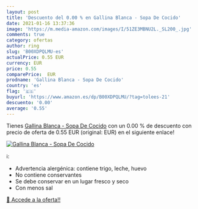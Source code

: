 ```yaml
---
layout: post
title: 'Descuento del 0.00 % en Gallina Blanca - Sopa De Cocido'
date: 2021-01-16 13:37:36
image: 'https://m.media-amazon.com/images/I/51ZE3MBNU2L._SL200_.jpg'
comments: true
category: ofertas
author: ring
slug: 'B00XDPQLMU-es'
actualPrice: 0.55 EUR
currency: EUR
price: 0.55
comparePrice:  EUR
prodname: 'Gallina Blanca - Sopa De Cocido'
country: 'es'
flag: '🇪🇸'
buyurl: 'https://www.amazon.es/dp/B00XDPQLMU/?tag=tolees-21'
descuento: '0.00'
average: '0.55'
---
```


Tienes [Gallina Blanca - Sopa De Cocido](https://www.amazon.es/dp/B00XDPQLMU/?tag=tolees-21) con un 0.00 % de descuento con precio de oferta de 0.55 EUR (original:  EUR) en el siguiente enlace!

[![Gallina Blanca - Sopa De Cocido](https://m.media-amazon.com/images/I/51ZE3MBNU2L._SL200_.jpg)](https://www.amazon.es/dp/B00XDPQLMU/?tag=tolees-21)

ℹ️:

- Advertencia alergénica: contiene trigo, leche, huevo
- No contiene conservantes
- Se debe conservar en un lugar fresco y seco
- Con menos sal

[🛒 Accede a la oferta!!](https://www.amazon.es/dp/B00XDPQLMU/?tag=tolees-21)
